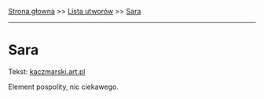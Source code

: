 [Strona głowna](../index.md) >> [Lista utworów](../list.md) >> [Sara](537.md)

---

# Sara

Tekst: [kaczmarski.art.pl](https://www.kaczmarski.art.pl/tworczosc/wiersze/sara/)

Element pospolity, nic ciekawego.